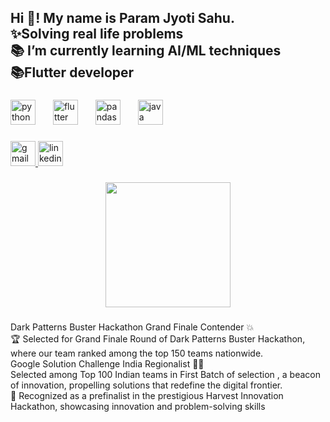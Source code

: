 <h2 align="left">Hi 👋! My name is Param Jyoti Sahu.<br>✨Solving real life problems<br>📚 I’m currently learning AI/ML techniques<br>📚Flutter developer</h2>

###

<div align="left">
  <img src="https://cdn.jsdelivr.net/gh/devicons/devicon/icons/python/python-original.svg" height="40" alt="python logo"  />
  <img width="20" />
  <img src="https://cdn.jsdelivr.net/gh/devicons/devicon/icons/flutter/flutter-original.svg" height="40" alt="flutter logo"  />
  <img width="20" />
  <img src="https://cdn.jsdelivr.net/gh/devicons/devicon/icons/pandas/pandas-original.svg" height="40" alt="pandas logo"  />
  <img width="20" />
  <img src="https://cdn.jsdelivr.net/gh/devicons/devicon/icons/java/java-original.svg" height="40" alt="java logo"  />
</div>

###

<div align="left">
  <a href="https://mail.google.com/mail/u/0/?tab=rm&ogbl#inbox" target="_blank">
    <img src="https://img.shields.io/static/v1?message=Gmail&logo=gmail&label=&color=D14836&logoColor=white&labelColor=&style=for-the-badge" height="40" alt="gmail logo"  />
  </a>
  <a href="https://www.linkedin.com/in/param-jyoti-sahu-57727925a/" target="_blank">
    <img src="https://img.shields.io/static/v1?message=LinkedIn&logo=linkedin&label=&color=0077B5&logoColor=white&labelColor=&style=for-the-badge" height="40" alt="linkedin logo"  />
  </a>
</div>

###

<div align="center">
  <img height="200" src="https://camo.githubusercontent.com/46e49027b74558f49374fc708a1ca8da4af4700994f4929e877b8bab8cf80d86/68747470733a2f2f747365342e6d6d2e62696e672e6e65742f74683f69643d4f49502e797730546e686541474e2d4c506e654461546c61787748614438267069643d41706926503d3026683d323230"  />
</div>

###

<div align="left">
</div>

###

<p align="left">Dark Patterns Buster Hackathon Grand Finale Contender 💥<br>🏆 Selected for Grand Finale Round of Dark Patterns Buster Hackathon, where our team ranked among the top 150 teams nationwide.<br>Google Solution Challenge India Regionalist 🌟🚀<br>Selected among Top 100 Indian teams in First Batch of selection , a beacon of innovation, propelling solutions that redefine the digital frontier.<br>🌟 Recognized as a prefinalist in the prestigious Harvest Innovation Hackathon, showcasing innovation and problem-solving skills</p>

###
